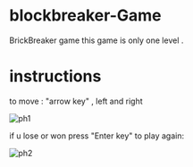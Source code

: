 # blockbreaker-Game
BrickBreaker game 
 this game is only one level . 
 # instructions
 to move : "arrow key" , left and right 
 
 
 
 ![ph1](https://user-images.githubusercontent.com/95536897/144718510-015948a8-dcfd-4b20-9e92-96031d4a0e5e.png)
 
 
 
 if u lose or won press 
 "Enter key" to play again:
 
 
 
 
![ph2](https://user-images.githubusercontent.com/95536897/144718520-809a3c8a-c16b-432c-add6-a0dc02ae160e.png)
